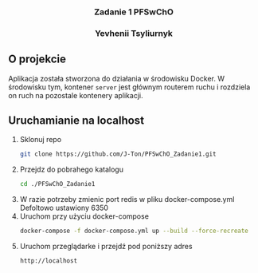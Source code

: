<div id="top"></div>


<div align="center">
<h3 align="center">Zadanie 1 PFSwChO</h3>
<h3 align="center">Yevhenii Tsyliurnyk</h3>

</div>

## O projekcie

Aplikacja została stworzona do działania w środowisku Docker. W środowisku tym, kontener `server` jest głównym routerem ruchu i rozdziela on ruch na pozostale kontenery aplikacji.


## Uruchamianie na localhost

1. Sklonuj repo
   ```sh
   git clone https://github.com/J-Ton/PFSwChO_Zadanie1.git
   ```
2. Przejdz do pobrahego katalogu
   ```sh
   cd ./PFSwChO_Zadanie1
   ```
3. W razie potrzeby zmienic port redis w pliku docker-compose.yml
	Defoltowo ustawiony 6350
4. Uruchom przy użyciu docker-compose
   ```sh
   docker-compose -f docker-compose.yml up --build --force-recreate
   ```
5. Uruchom przeglądarke i przejdź pod poniższy adres
   ```sh
   http://localhost
   ```
